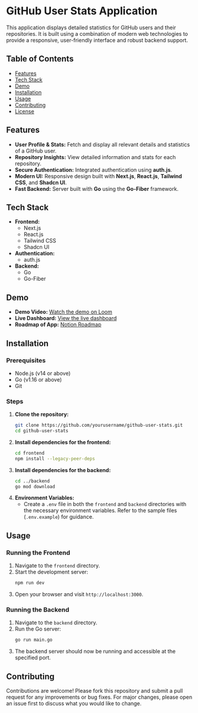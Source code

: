 # GitHub User Stats Application

This application displays detailed statistics for GitHub users and their repositories. It is built using a combination of modern web technologies to provide a responsive, user-friendly interface and robust backend support.

## Table of Contents
- [Features](#features)
- [Tech Stack](#tech-stack)
- [Demo](#demo)
- [Installation](#installation)
- [Usage](#usage)
- [Contributing](#contributing)
- [License](#license)

## Features
- **User Profile & Stats:** Fetch and display all relevant details and statistics of a GitHub user.
- **Repository Insights:** View detailed information and stats for each repository.
- **Secure Authentication:** Integrated authentication using **auth.js**.
- **Modern UI:** Responsive design built with **Next.js**, **React.js**, **Tailwind CSS**, and **Shadcn UI**.
- **Fast Backend:** Server built with **Go** using the **Go-Fiber** framework.

## Tech Stack
- **Frontend:**
  - Next.js
  - React.js
  - Tailwind CSS
  - Shadcn UI
- **Authentication:**
  - auth.js
- **Backend:**
  - Go
  - Go-Fiber

## Demo
- **Demo Video:** [Watch the demo on Loom](https://www.loom.com/share/dee0f5f41ba242cca0c3e43f1fc198aa?sid=e228765b-fa4b-4f3b-bd79-7a790ad453ad)
- **Live Dashboard:** [View the live dashboard](https://keploy-dashboard-shardendu-mishra-gsoc.vercel.app/)
- **Roadmap of App:** [Notion Roadmap](https://www.notion.so/GSoC-1c5a76fcf2f98076ad1afd3c43ad3ba8)

## Installation

### Prerequisites
- Node.js (v14 or above)
- Go (v1.16 or above)
- Git

### Steps
1. **Clone the repository:**
   ```bash
   git clone https://github.com/yourusername/github-user-stats.git
   cd github-user-stats
   ```
2. **Install dependencies for the frontend:**
   ```bash
   cd frontend
   npm install --legacy-peer-deps
   ```
3. **Install dependencies for the backend:**
   ```bash
   cd ../backend
   go mod download
   ```
4. **Environment Variables:**
   - Create a `.env` file in both the `frontend` and `backend` directories with the necessary environment variables. Refer to the sample files (`.env.example`) for guidance.

## Usage

### Running the Frontend
1. Navigate to the `frontend` directory.
2. Start the development server:
   ```bash
   npm run dev
   ```
3. Open your browser and visit `http://localhost:3000`.

### Running the Backend
1. Navigate to the `backend` directory.
2. Run the Go server:
   ```bash
   go run main.go
   ```
3. The backend server should now be running and accessible at the specified port.

## Contributing
Contributions are welcome! Please fork this repository and submit a pull request for any improvements or bug fixes. For major changes, please open an issue first to discuss what you would like to change.
